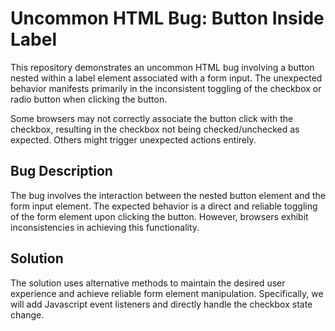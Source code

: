 # Uncommon HTML Bug: Button Inside Label

This repository demonstrates an uncommon HTML bug involving a button nested within a label element associated with a form input.  The unexpected behavior manifests primarily in the inconsistent toggling of the checkbox or radio button when clicking the button.

Some browsers may not correctly associate the button click with the checkbox, resulting in the checkbox not being checked/unchecked as expected.  Others might trigger unexpected actions entirely.

## Bug Description
The bug involves the interaction between the nested button element and the form input element.  The expected behavior is a direct and reliable toggling of the form element upon clicking the button. However, browsers exhibit inconsistencies in achieving this functionality.

## Solution
The solution uses alternative methods to maintain the desired user experience and achieve reliable form element manipulation. Specifically, we will add Javascript event listeners and directly handle the checkbox state change.